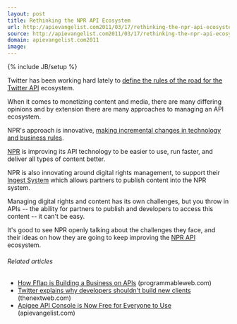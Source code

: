 ```yaml
---
layout: post
title: Rethinking the NPR API Ecosystem
url: http://apievangelist.com2011/03/17/rethinking-the-npr-api-ecosystem/
source: http://apievangelist.com2011/03/17/rethinking-the-npr-api-ecosystem/
domain: apievangelist.com2011
image: 
---
```

{% include JB/setup %}
<img src="http://kinlane-productions.s3.amazonaws.com/npr-logo.jpg" alt="" align="right" />Twitter has been working hard lately to <a title="define the rules of the road for the Twitter API" href="http://dev.twitter.com/pages/api_terms">define the rules of the road for the Twitter API</a> ecosystem.<p></p>
When it comes to monetizing content and media, there are many differing opinions and by extension there are many approaches to managing an API ecosystem.<p></p>
NPR's approach is innovative, <a title="making incremental changes in technology and business rules" href="http://www.npr.org/blogs/inside/2011/03/17/134259537/the-npr-api-an-engine-rebuild?ft=1&amp;f=91000411">making incremental changes in technology and business rules</a>.<p></p>
<a title="National Public Radio" href="http://www.npr.org">NPR</a> is improving its API technology to be easier to use, run faster, and deliver all types of content better.<p></p>
NPR is also innovating around digital rights management, to support their <a title="Ingest System" href="http://www.npr.org/blogs/inside/2010/04/22/126205655/building-the-ingest-system">Ingest System</a> which allows partners to publish content into the NPR system.<p></p>
Managing digital rights and content has its own challenges, but you throw in APIs -- the ability for partners to publish and developers to access this content -- it can't be easy.<p></p>
It's good to see NPR openly talking about the challenges they face, and their ideas on how they are going to keep improving the <a title="NPR API" href="http://www.npr.org/api/index">NPR API</a> ecosystem.
<h6 class="zemanta-related-title" style="font-size: 1em;">Related articles</h6>
<ul class="zemanta-article-ul">
	<li class="zemanta-article-ul-li"><a href="http://blog.programmableweb.com/2011/03/15/how-fflap-is-building-a-business-on-apis/">How Fflap is Building a Business on APIs</a> (programmableweb.com)</li>
	<li class="zemanta-article-ul-li"><a href="http://thenextweb.com/twitter/2011/03/14/twitter-explains-why-developers-shouldnt-build-new-clients/">Twitter explains why developers shouldn't build new clients</a> (thenextweb.com)</li>
	<li class="zemanta-article-ul-li"><a href="http://blog.apievangelist.com/2011/03/07/apigee-api-console-is-now-free-for-everyone-to-use/">Apigee API Console is Now Free for Everyone to Use</a> (apievangelist.com)</li>
</ul>

